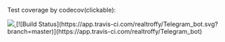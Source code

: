 Test coverage by codecov(clickable):

<a href="https://codecov.io/gh/realtroffy/Telegram_bot" >
<img src="https://codecov.io/gh/realtroffy/Telegram_bot/branch/master/graph/badge.svg?token=JRQELFXD7J"/>
</a>
[![Build Status](https://app.travis-ci.com/realtroffy/Telegram_bot.svg?branch=master)](https://app.travis-ci.com/realtroffy/Telegram_bot)